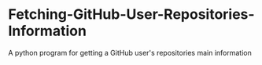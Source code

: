 # Fetching-GitHub-User-Repositories-Information
A python program for getting a GitHub user's repositories main information
